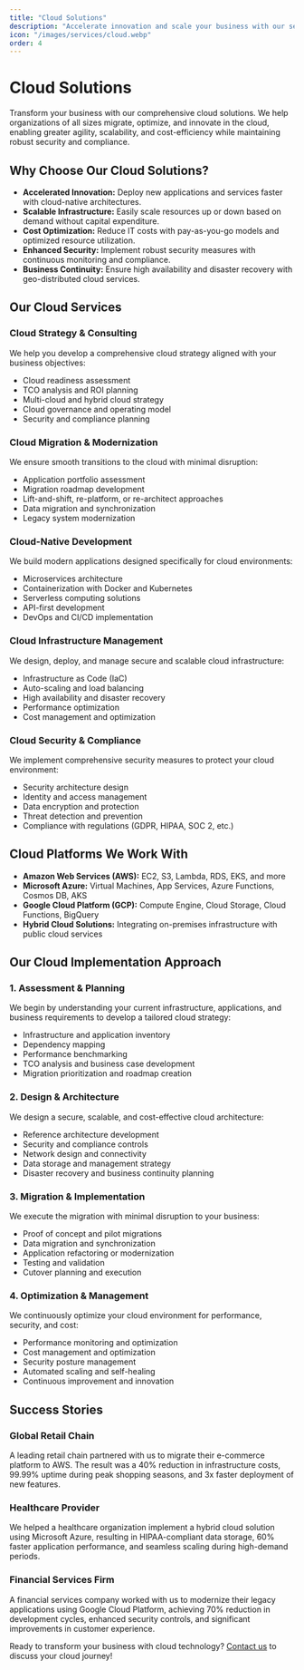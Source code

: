 ```yaml
---
title: "Cloud Solutions"
description: "Accelerate innovation and scale your business with our secure, flexible, and cost-effective cloud solutions."
icon: "/images/services/cloud.webp"
order: 4
---
```


# Cloud Solutions

Transform your business with our comprehensive cloud solutions. We help organizations of all sizes migrate, optimize, and innovate in the cloud, enabling greater agility, scalability, and cost-efficiency while maintaining robust security and compliance.

## Why Choose Our Cloud Solutions?

- **Accelerated Innovation:** Deploy new applications and services faster with cloud-native architectures.
- **Scalable Infrastructure:** Easily scale resources up or down based on demand without capital expenditure.
- **Cost Optimization:** Reduce IT costs with pay-as-you-go models and optimized resource utilization.
- **Enhanced Security:** Implement robust security measures with continuous monitoring and compliance.
- **Business Continuity:** Ensure high availability and disaster recovery with geo-distributed cloud services.

## Our Cloud Services

### Cloud Strategy & Consulting

We help you develop a comprehensive cloud strategy aligned with your business objectives:

- Cloud readiness assessment
- TCO analysis and ROI planning
- Multi-cloud and hybrid cloud strategy
- Cloud governance and operating model
- Security and compliance planning

### Cloud Migration & Modernization

We ensure smooth transitions to the cloud with minimal disruption:

- Application portfolio assessment
- Migration roadmap development
- Lift-and-shift, re-platform, or re-architect approaches
- Data migration and synchronization
- Legacy system modernization

### Cloud-Native Development

We build modern applications designed specifically for cloud environments:

- Microservices architecture
- Containerization with Docker and Kubernetes
- Serverless computing solutions
- API-first development
- DevOps and CI/CD implementation

### Cloud Infrastructure Management

We design, deploy, and manage secure and scalable cloud infrastructure:

- Infrastructure as Code (IaC)
- Auto-scaling and load balancing
- High availability and disaster recovery
- Performance optimization
- Cost management and optimization

### Cloud Security & Compliance

We implement comprehensive security measures to protect your cloud environment:

- Security architecture design
- Identity and access management
- Data encryption and protection
- Threat detection and prevention
- Compliance with regulations (GDPR, HIPAA, SOC 2, etc.)

## Cloud Platforms We Work With

- **Amazon Web Services (AWS):** EC2, S3, Lambda, RDS, EKS, and more
- **Microsoft Azure:** Virtual Machines, App Services, Azure Functions, Cosmos DB, AKS
- **Google Cloud Platform (GCP):** Compute Engine, Cloud Storage, Cloud Functions, BigQuery
- **Hybrid Cloud Solutions:** Integrating on-premises infrastructure with public cloud services

## Our Cloud Implementation Approach

### 1. Assessment & Planning

We begin by understanding your current infrastructure, applications, and business requirements to develop a tailored cloud strategy:

- Infrastructure and application inventory
- Dependency mapping
- Performance benchmarking
- TCO analysis and business case development
- Migration prioritization and roadmap creation

### 2. Design & Architecture

We design a secure, scalable, and cost-effective cloud architecture:

- Reference architecture development
- Security and compliance controls
- Network design and connectivity
- Data storage and management strategy
- Disaster recovery and business continuity planning

### 3. Migration & Implementation

We execute the migration with minimal disruption to your business:

- Proof of concept and pilot migrations
- Data migration and synchronization
- Application refactoring or modernization
- Testing and validation
- Cutover planning and execution

### 4. Optimization & Management

We continuously optimize your cloud environment for performance, security, and cost:

- Performance monitoring and optimization
- Cost management and optimization
- Security posture management
- Automated scaling and self-healing
- Continuous improvement and innovation

## Success Stories

### Global Retail Chain

A leading retail chain partnered with us to migrate their e-commerce platform to AWS. The result was a 40% reduction in infrastructure costs, 99.99% uptime during peak shopping seasons, and 3x faster deployment of new features.

### Healthcare Provider

We helped a healthcare organization implement a hybrid cloud solution using Microsoft Azure, resulting in HIPAA-compliant data storage, 60% faster application performance, and seamless scaling during high-demand periods.

### Financial Services Firm

A financial services company worked with us to modernize their legacy applications using Google Cloud Platform, achieving 70% reduction in development cycles, enhanced security controls, and significant improvements in customer experience.

Ready to transform your business with cloud technology? [Contact us](mailto:sales@appvintech.com) to discuss your cloud journey!
